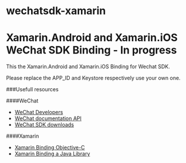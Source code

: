 # wechatsdk-xamarin

Xamarin.Android and Xamarin.iOS WeChat SDK Binding - In progress
=======

This the Xamarin.Android and Xamarin.iOS Binding for Wechat SDK.

Please replace the APP_ID and Keystore respectively use your own one.

###Usefull resources

####WeChat

* [WeChat Developers](http://dev.wechat.com)
* [WeChat documentation API](http://dev.wechat.com/wechatapi/documentation)
* [WeChat SDK downloads](http://dev.wechat.com/wechatapi/download)

####Xamarin

* [Xamarin Binding Objective-C](http://developer.xamarin.com/guides/ios/advanced_topics/binding_objective-c/)
* [Xamarin Binding a Java Library](http://developer.xamarin.com/guides/android/advanced_topics/java_integration_overview/binding_a_java_library_%28.jar%29%2F)